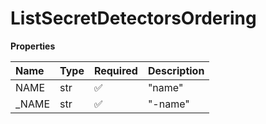 # ListSecretDetectorsOrdering

**Properties**

| Name   | Type | Required | Description |
| :----- | :--- | :------- | :---------- |
| NAME   | str  | ✅       | "name"      |
| \_NAME | str  | ✅       | "-name"     |

<!-- This file was generated by liblab | https://liblab.com/ -->
